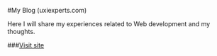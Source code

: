 #My Blog (uxiexperts.com)

Here I will share my experiences related to Web development and my thoughts.

###[Visit site](http://uxiexperts.com)
